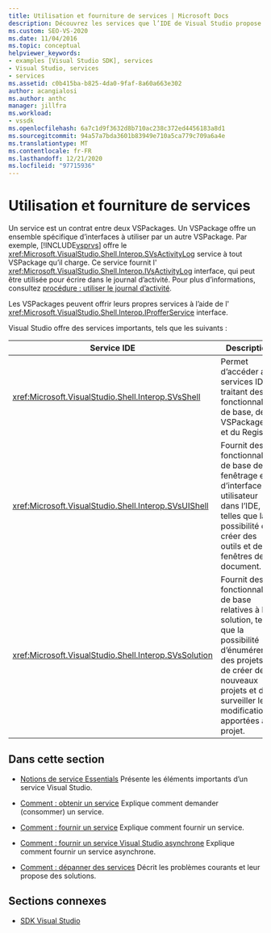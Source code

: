 ```yaml
---
title: Utilisation et fourniture de services | Microsoft Docs
description: Découvrez les services que l’IDE de Visual Studio propose pour les VSPackages à fournir et utiliser. Ces articles décrivent comment obtenir et fournir des services.
ms.custom: SEO-VS-2020
ms.date: 11/04/2016
ms.topic: conceptual
helpviewer_keywords:
- examples [Visual Studio SDK], services
- Visual Studio, services
- services
ms.assetid: c0b415ba-b825-4da0-9faf-8a60a663e302
author: acangialosi
ms.author: anthc
manager: jillfra
ms.workload:
- vssdk
ms.openlocfilehash: 6a7c1d9f3632d8b710ac238c372ed4456183a8d1
ms.sourcegitcommit: 94a57a7bda3601b83949e710a5ca779c709a6a4e
ms.translationtype: MT
ms.contentlocale: fr-FR
ms.lasthandoff: 12/21/2020
ms.locfileid: "97715936"
---
```

# <a name="using-and-providing-services"></a>Utilisation et fourniture de services
Un service est un contrat entre deux VSPackages. Un VSPackage offre un ensemble spécifique d’interfaces à utiliser par un autre VSPackage. Par exemple, [!INCLUDE[vsprvs](../code-quality/includes/vsprvs_md.md)] offre le <xref:Microsoft.VisualStudio.Shell.Interop.SVsActivityLog> service à tout VSPackage qu’il charge. Ce service fournit l' <xref:Microsoft.VisualStudio.Shell.Interop.IVsActivityLog> interface, qui peut être utilisée pour écrire dans le journal d’activité. Pour plus d’informations, consultez [procédure : utiliser le journal d’activité](../extensibility/how-to-use-the-activity-log.md).

 Les VSPackages peuvent offrir leurs propres services à l’aide de l' <xref:Microsoft.VisualStudio.Shell.Interop.IProfferService> interface.

 Visual Studio offre des services importants, tels que les suivants :

|Service IDE|Description|
|-----------------|-----------------|
|<xref:Microsoft.VisualStudio.Shell.Interop.SVsShell>|Permet d’accéder aux services IDE traitant des fonctionnalités de base, des VSPackages et du Registre.|
|<xref:Microsoft.VisualStudio.Shell.Interop.SVsUIShell>|Fournit des fonctionnalités de base de fenêtrage et d’interface utilisateur dans l’IDE, telles que la possibilité de créer des outils et des fenêtres de document.|
|<xref:Microsoft.VisualStudio.Shell.Interop.SVsSolution>|Fournit des fonctionnalités de base relatives à la solution, telles que la possibilité d’énumérer des projets, de créer de nouveaux projets et de surveiller les modifications apportées au projet.|

## <a name="in-this-section"></a>Dans cette section
- [Notions de service Essentials](../extensibility/internals/service-essentials.md) Présente les éléments importants d’un service Visual Studio.

- [Comment : obtenir un service](../extensibility/how-to-get-a-service.md) Explique comment demander (consommer) un service.

- [Comment : fournir un service](../extensibility/how-to-provide-a-service.md) Explique comment fournir un service.

- [Comment : fournir un service Visual Studio asynchrone](../extensibility/how-to-provide-an-asynchronous-visual-studio-service.md) Explique comment fournir un service asynchrone.

- [Comment : dépanner des services](../extensibility/how-to-troubleshoot-services.md) Décrit les problèmes courants et leur propose des solutions.

## <a name="related-sections"></a>Sections connexes
- [SDK Visual Studio](../extensibility/visual-studio-sdk.md)
